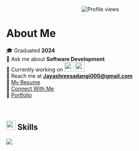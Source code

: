 <p align="center">
  <img src="https://komarev.com/ghpvc/?username=jayshreee10&label=Profile%20views&color=0e75b6&style=flat" alt="Profile views" />
</p>  

# **About Me**  

🎓 Graduated **2024**  
💬 Ask me about **Software Development**  
🌱 Currently working on <img src="https://skillicons.dev/icons?i=nextjs" height="25"/> <img src="https://skillicons.dev/icons?i=nestjs" height="25"/>  
📩 Reach me at **Jayashreesadangi000@gmail.com**  
📄 [My Resume](https://drive.google.com/file/d/1mcCokxACjPUXJKhVfAnQW__m4HQRcBso/view?usp=sharing)  
🤝 [Connect With Me](https://connect.jayshree.tech/)  
🫆 [Portfolio](https://www.jayshree.tech/)  

<br/>

## <img src="https://media2.giphy.com/media/QssGEmpkyEOhBCb7e1/giphy.gif" width="25"> **Skills**  

<p align="start">
  <img src="https://skillicons.dev/icons?i=js,java,react,nextjs,tailwind,nodejs,express,nestjs,mysql,mongodb,git,docker,linux" />
</p>
